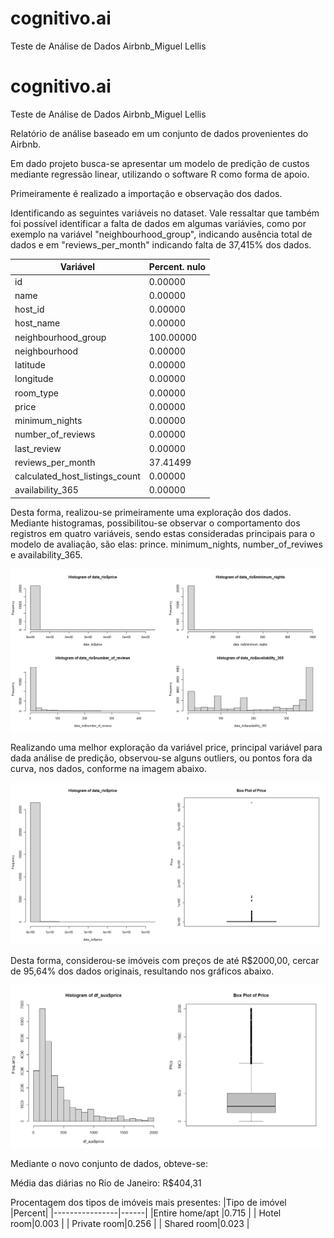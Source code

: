 # cognitivo.ai
Teste de Análise de Dados Airbnb_Miguel Lellis

# cognitivo.ai
Teste de Análise de Dados Airbnb_Miguel Lellis

Relatório de análise baseado em um conjunto de dados provenientes do Airbnb.

Em dado projeto busca-se apresentar um modelo de predição de custos mediante regressão linear, utilizando o software R como forma de apoio.

Primeiramente é realizado a importação e observação dos dados.

Identificando as seguintes variáveis no dataset. Vale ressaltar que também foi possível identificar a falta de dados em algumas variávies, 
como por exemplo na variável "neighbourhood_group", indicando ausência total de dados e em "reviews_per_month" indicando falta de 37,415% dos dados.

| Variável                        |Percent. nulo |
|---------------------------------|--------------|
|id                               |      0.00000 |
|name                             |     0.00000  |
|host_id                          |      0.00000 |
|host_name                        |      0.00000 |
|neighbourhood_group              |    100.00000 |
|neighbourhood                    |      0.00000 |
|latitude                         |      0.00000 |
|longitude                        |      0.00000 |
|room_type                        |      0.00000 |
|price                            |      0.00000 |
|minimum_nights                   |      0.00000 |
|number_of_reviews                |      0.00000 |
|last_review                      |      0.00000 |
|reviews_per_month                |     37.41499 |
|calculated_host_listings_count   |      0.00000 |
|availability_365                 |      0.00000 |


Desta forma, realizou-se primeiramente uma exploração dos dados. Mediante histogramas, possibilitou-se
observar o comportamento dos registros em quatro variáveis, sendo estas consideradas principais para o modelo
de avaliação, são elas: prince. minimum_nights, number_of_reviwes e availability_365.

![](plot_1.png)

Realizando uma melhor exploração da variável price, principal variável para dada análise de predição, observou-se
alguns outliers, ou pontos fora da curva, nos dados, conforme na imagem abaixo.

![](plot_2.png)

Desta forma, considerou-se imóveis com preços de até R$2000,00, cercar de 95,64% dos dados originais, resultando nos gráficos abaixo.

![](plot_3.png)

Mediante o novo conjunto de dados, obteve-se:

Média das diárias no Rio de Janeiro: R$404,31

Procentagem dos tipos de imóveis mais presentes:
|Tipo de imóvel  |Percent|
|----------------|------|
|Entire home/apt |0.715 |
|      Hotel room|0.003 |
|    Private room|0.256 |
|     Shared room|0.023 |








